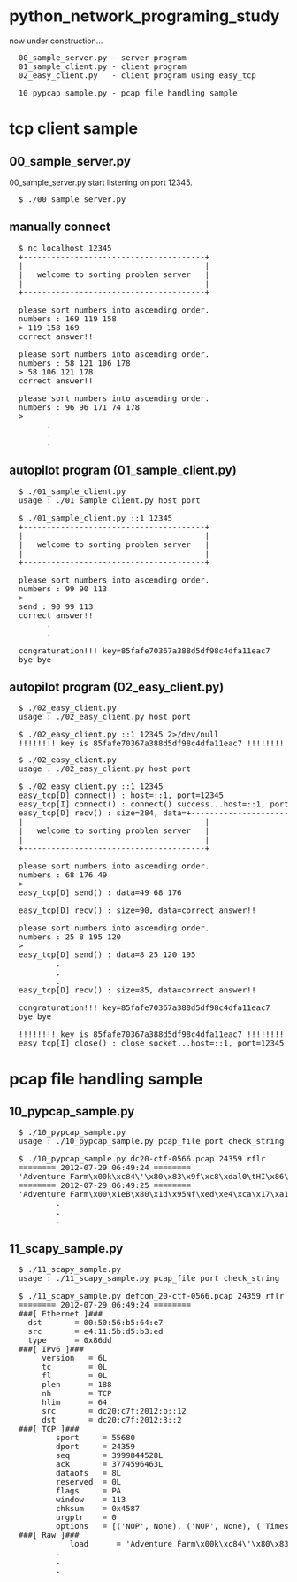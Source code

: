 python_network_programing_study
===============================
now under construction...

<pre>
  00_sample_server.py - server program
  01_sample_client.py - client program
  02_easy_client.py   - client program using easy_tcp

  10_pypcap_sample.py - pcap file handling sample
</pre>


tcp client sample
===============================
00_sample_server.py
-------------------------------
00_sample_server.py start listening on port 12345.
<pre>
  $ ./00_sample_server.py
</pre>

manually connect
------------------------------
<pre>
  $ nc localhost 12345
  +---------------------------------------+
  |                                       |
  |   welcome to sorting problem server   |
  |                                       |
  +---------------------------------------+
  
  please sort numbers into ascending order.
  numbers : 169 119 158
  > 119 158 169
  correct answer!!
  
  please sort numbers into ascending order.
  numbers : 58 121 106 178
  > 58 106 121 178
  correct answer!!
  
  please sort numbers into ascending order.
  numbers : 96 96 171 74 178
  >
        .
        .
        .
</pre>

autopilot program (01_sample_client.py)
------------------------------
<pre>
  $ ./01_sample_client.py
  usage : ./01_sample_client.py host port

  $ ./01_sample_client.py ::1 12345
  +---------------------------------------+
  |                                       |
  |   welcome to sorting problem server   |
  |                                       |
  +---------------------------------------+
  
  please sort numbers into ascending order.
  numbers : 99 90 113
  >
  send : 90 99 113
  correct answer!!
        .
        .
        .
  congraturation!!! key=85fafe70367a388d5df98c4dfa11eac7
  bye bye
</pre>

autopilot program (02_easy_client.py)
------------------------------
<pre>
  $ ./02_easy_client.py
  usage : ./02_easy_client.py host port

  $ ./02_easy_client.py ::1 12345 2>/dev/null
  !!!!!!!! key is 85fafe70367a388d5df98c4dfa11eac7 !!!!!!!!
</pre>

<pre>
  $ ./02_easy_client.py
  usage : ./02_easy_client.py host port
  
  $ ./02_easy_client.py ::1 12345
  easy_tcp[D] connect() : host=::1, port=12345
  easy_tcp[I] connect() : connect() success...host=::1, port=12345
  easy_tcp[D] recv() : size=284, data=+---------------------------------------+
  |                                       |
  |   welcome to sorting problem server   |
  |                                       |
  +---------------------------------------+
  
  please sort numbers into ascending order.
  numbers : 68 176 49
  >
  easy_tcp[D] send() : data=49 68 176
  
  easy_tcp[D] recv() : size=90, data=correct answer!!
  
  please sort numbers into ascending order.
  numbers : 25 8 195 120
  >
  easy_tcp[D] send() : data=8 25 120 195
          .
          .
          .
  easy_tcp[D] recv() : size=85, data=correct answer!!
  
  congraturation!!! key=85fafe70367a388d5df98c4dfa11eac7
  bye bye
  
  !!!!!!!! key is 85fafe70367a388d5df98c4dfa11eac7 !!!!!!!!
  easy_tcp[I] close() : close socket...host=::1, port=12345
</pre>

pcap file handling sample
==============================
10_pypcap_sample.py
------------------------------
<pre>
  $ ./10_pypcap_sample.py
  usage : ./10_pypcap_sample.py pcap_file port check_string
  
  $ ./10_pypcap_sample.py dc20-ctf-0566.pcap 24359 rflr
  ======== 2012-07-29 06:49:24 ========
  'Adventure Farm\x00k\xc84\'\x80\x83\x9f\xc8\xdal0\tHI\x86\xb5\xfc\\"P\xf8L\xa5\x00\\\x99\xb4 \xb9\x95\xaab\x8e\xdfH\x8c\xb6\xb8\xea\xe7\xc3\xc37b\xb4O\xbbe\x08#\xbd\x99\x0c/yr\xbb\x1e\xbf\xcbz\x93\xc9W$\x94\xb8\tA\x89[\x0c(1\xf6\x89\xe3j\x10TSV\xff\x04$j\x1fXP\xcd\x80\x8dd$\x04\x85\xc0u\xef\x8b\x14$1\xdbS\xeb\x16j\x05XS\xcd\x80SSSSSRPf\xb8\x89\x01P\xcd\x80\x0f\x0b\xe8\xe5\xff\xff\xff./key\x00\n'
  ======== 2012-07-29 06:49:25 ========
  'Adventure Farm\x00\x1eB\x80\x1d\x95Nf\xed\xe4\xca\x17\xa1\xc2\x86o~\xb4FMrxu\x16\xcdX6\x07\xac)77\x02\x9e\xd2\xf2?\xc1W\x87N]\x19WX\xbc\x1fY6\x01\x82a\x9f\xaa\xd8\xdb8"\x15\xbc\x9d\x92\xc5\x14\xb0\x89\x13\xf1r\xdd\x89[\x0c(1\xf6\x89\xe3j\x10TSV\xff\x04$j\x1fXP\xcd\x80\x8dd$\x04\x85\xc0u\xef\x8b\x14$1\xdbS\xeb\x16j\x05XS\xcd\x80SSSSSRPf\xb8\x89\x01P\xcd\x80\x0f\x0b\xe8\xe5\xff\xff\xff./key\x00\n'
          .
          .
          .
</pre>

11_scapy_sample.py
------------------------------
<pre>
  $ ./11_scapy_sample.py
  usage : ./11_scapy_sample.py pcap_file port check_string
  
  $ ./11_scapy_sample.py defcon_20-ctf-0566.pcap 24359 rflr
  ======== 2012-07-29 06:49:24 ========
  ###[ Ethernet ]###
    dst       = 00:50:56:b5:64:e7
    src       = e4:11:5b:d5:b3:ed
    type      = 0x86dd
  ###[ IPv6 ]###
       version   = 6L
       tc        = 0L
       fl        = 0L
       plen      = 188
       nh        = TCP
       hlim      = 64
       src       = dc20:c7f:2012:b::12
       dst       = dc20:c7f:2012:3::2
  ###[ TCP ]###
          sport     = 55680
          dport     = 24359
          seq       = 3999844528L
          ack       = 3774596463L
          dataofs   = 8L
          reserved  = 0L
          flags     = PA
          window    = 113
          chksum    = 0x4587
          urgptr    = 0
          options   = [('NOP', None), ('NOP', None), ('Timestamp', (5095271, 1586859374))]
  ###[ Raw ]###
             load      = 'Adventure Farm\x00k\xc84\'\x80\x83\x9f\xc8\xdal0\tHI\x86\xb5\xfc\\"P\xf8L\xa5\x00\\\x99\xb4 \xb9\x95\xaab\x8e\xdfH\x8c\xb6\xb8\xea\xe7\xc3\xc37b\xb4O\xbbe\x08#\xbd\x99\x0c/yr\xbb\x1e\xbf\xcbz\x93\xc9W$\x94\xb8\tA\x89[\x0c(1\xf6\x89\xe3j\x10TSV\xff\x04$j\x1fXP\xcd\x80\x8dd$\x04\x85\xc0u\xef\x8b\x14$1\xdbS\xeb\x16j\x05XS\xcd\x80SSSSSRPf\xb8\x89\x01P\xcd\x80\x0f\x0b\xe8\xe5\xff\xff\xff./key\x00\n'
          .
          .
          .
</pre>
